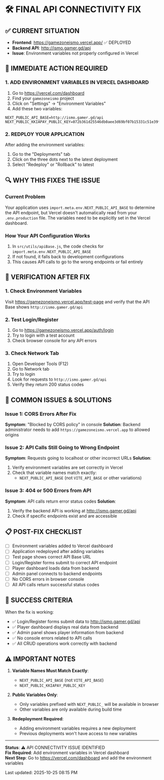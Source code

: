 # 🛠️ FINAL API CONNECTIVITY FIX

## ✅ CURRENT SITUATION
- **Frontend**: https://gamezoneismo.vercel.app/ ✅ DEPLOYED
- **Backend API**: http://ismo.gamer.gd/api
- **Issue**: Environment variables not properly configured in Vercel

## 🎯 IMMEDIATE ACTION REQUIRED

### 1. ADD ENVIRONMENT VARIABLES IN VERCEL DASHBOARD

1. Go to https://vercel.com/dashboard
2. Find your `gamezoneismo` project
3. Click on "Settings" → "Environment Variables"
4. Add these two variables:

```
NEXT_PUBLIC_API_BASE=http://ismo.gamer.gd/api
NEXT_PUBLIC_KKIAPAY_PUBLIC_KEY=072b361d25546db0aee3d69bf07b15331c51e39f
```

### 2. REDPLOY YOUR APPLICATION

After adding the environment variables:
1. Go to the "Deployments" tab
2. Click on the three dots next to the latest deployment
3. Select "Redeploy" or "Rollback" to latest

## 🔍 WHY THIS FIXES THE ISSUE

### Current Problem
Your application uses `import.meta.env.NEXT_PUBLIC_API_BASE` to determine the API endpoint, but Vercel doesn't automatically read from your `.env.production` file. The variables need to be explicitly set in the Vercel dashboard.

### How Your API Configuration Works
1. In `src/utils/apiBase.js`, the code checks for `import.meta.env.NEXT_PUBLIC_API_BASE`
2. If not found, it falls back to development configurations
3. This causes API calls to go to the wrong endpoints or fail entirely

## 🧪 VERIFICATION AFTER FIX

### 1. Check Environment Variables
Visit https://gamezoneismo.vercel.app/test-page and verify that the API Base shows `http://ismo.gamer.gd/api`

### 2. Test Login/Register
1. Go to https://gamezoneismo.vercel.app/auth/login
2. Try to login with a test account
3. Check browser console for any API errors

### 3. Check Network Tab
1. Open Developer Tools (F12)
2. Go to Network tab
3. Try to login
4. Look for requests to `http://ismo.gamer.gd/api`
5. Verify they return 200 status codes

## 🚨 COMMON ISSUES & SOLUTIONS

### Issue 1: CORS Errors After Fix
**Symptom**: "Blocked by CORS policy" in console
**Solution**: Backend administrator needs to add `https://gamezoneismo.vercel.app` to allowed origins

### Issue 2: API Calls Still Going to Wrong Endpoint
**Symptom**: Requests going to localhost or other incorrect URLs
**Solution**: 
1. Verify environment variables are set correctly in Vercel
2. Check that variable names match exactly:
   - `NEXT_PUBLIC_API_BASE` (not `VITE_API_BASE` or other variations)

### Issue 3: 404 or 500 Errors from API
**Symptom**: API calls return error status codes
**Solution**: 
1. Verify the backend API is working at http://ismo.gamer.gd/api
2. Check if specific endpoints exist and are accessible

## 📋 POST-FIX CHECKLIST

- [ ] Environment variables added to Vercel dashboard
- [ ] Application redeployed after adding variables
- [ ] Test page shows correct API Base URL
- [ ] Login/Register forms submit to correct API endpoint
- [ ] Player dashboard loads data from backend
- [ ] Admin panel connects to backend endpoints
- [ ] No CORS errors in browser console
- [ ] All API calls return successful status codes

## 🎉 SUCCESS CRITERIA

When the fix is working:
- ✅ Login/Register forms submit data to http://ismo.gamer.gd/api
- ✅ Player dashboard displays real data from backend
- ✅ Admin panel shows player information from backend
- ✅ No console errors related to API calls
- ✅ All CRUD operations work correctly with backend

## ⚠️ IMPORTANT NOTES

1. **Variable Names Must Match Exactly**: 
   - `NEXT_PUBLIC_API_BASE` (not `VITE_API_BASE`)
   - `NEXT_PUBLIC_KKIAPAY_PUBLIC_KEY`

2. **Public Variables Only**: 
   - Only variables prefixed with `NEXT_PUBLIC_` will be available in browser
   - Other variables are only available during build time

3. **Redeployment Required**: 
   - Adding environment variables requires a new deployment
   - Previous deployments won't have access to new variables

---

**Status**: ⚠️ API CONNECTIVITY ISSUE IDENTIFIED  
**Fix Required**: Add environment variables in Vercel dashboard  
**Next Step**: Go to https://vercel.com/dashboard and add the environment variables

Last updated: 2025-10-25 08:15 PM